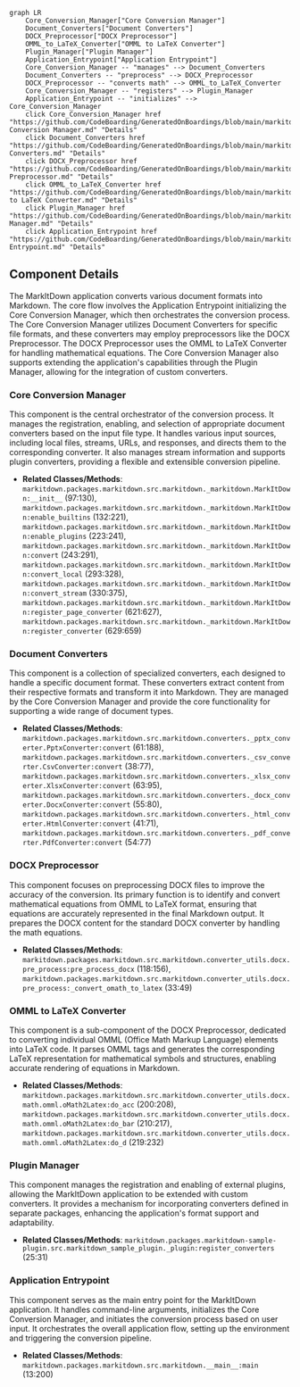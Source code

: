 ```mermaid
graph LR
    Core_Conversion_Manager["Core Conversion Manager"]
    Document_Converters["Document Converters"]
    DOCX_Preprocessor["DOCX Preprocessor"]
    OMML_to_LaTeX_Converter["OMML to LaTeX Converter"]
    Plugin_Manager["Plugin Manager"]
    Application_Entrypoint["Application Entrypoint"]
    Core_Conversion_Manager -- "manages" --> Document_Converters
    Document_Converters -- "preprocess" --> DOCX_Preprocessor
    DOCX_Preprocessor -- "converts math" --> OMML_to_LaTeX_Converter
    Core_Conversion_Manager -- "registers" --> Plugin_Manager
    Application_Entrypoint -- "initializes" --> Core_Conversion_Manager
    click Core_Conversion_Manager href "https://github.com/CodeBoarding/GeneratedOnBoardings/blob/main/markitdown/Core Conversion Manager.md" "Details"
    click Document_Converters href "https://github.com/CodeBoarding/GeneratedOnBoardings/blob/main/markitdown/Document Converters.md" "Details"
    click DOCX_Preprocessor href "https://github.com/CodeBoarding/GeneratedOnBoardings/blob/main/markitdown/DOCX Preprocessor.md" "Details"
    click OMML_to_LaTeX_Converter href "https://github.com/CodeBoarding/GeneratedOnBoardings/blob/main/markitdown/OMML to LaTeX Converter.md" "Details"
    click Plugin_Manager href "https://github.com/CodeBoarding/GeneratedOnBoardings/blob/main/markitdown/Plugin Manager.md" "Details"
    click Application_Entrypoint href "https://github.com/CodeBoarding/GeneratedOnBoardings/blob/main/markitdown/Application Entrypoint.md" "Details"
```

## Component Details

The MarkItDown application converts various document formats into Markdown. The core flow involves the Application Entrypoint initializing the Core Conversion Manager, which then orchestrates the conversion process. The Core Conversion Manager utilizes Document Converters for specific file formats, and these converters may employ preprocessors like the DOCX Preprocessor. The DOCX Preprocessor uses the OMML to LaTeX Converter for handling mathematical equations. The Core Conversion Manager also supports extending the application's capabilities through the Plugin Manager, allowing for the integration of custom converters.

### Core Conversion Manager
This component is the central orchestrator of the conversion process. It manages the registration, enabling, and selection of appropriate document converters based on the input file type. It handles various input sources, including local files, streams, URLs, and responses, and directs them to the corresponding converter. It also manages stream information and supports plugin converters, providing a flexible and extensible conversion pipeline.
- **Related Classes/Methods**: `markitdown.packages.markitdown.src.markitdown._markitdown.MarkItDown:__init__` (97:130), `markitdown.packages.markitdown.src.markitdown._markitdown.MarkItDown:enable_builtins` (132:221), `markitdown.packages.markitdown.src.markitdown._markitdown.MarkItDown:enable_plugins` (223:241), `markitdown.packages.markitdown.src.markitdown._markitdown.MarkItDown:convert` (243:291), `markitdown.packages.markitdown.src.markitdown._markitdown.MarkItDown:convert_local` (293:328), `markitdown.packages.markitdown.src.markitdown._markitdown.MarkItDown:convert_stream` (330:375), `markitdown.packages.markitdown.src.markitdown._markitdown.MarkItDown:register_page_converter` (621:627), `markitdown.packages.markitdown.src.markitdown._markitdown.MarkItDown:register_converter` (629:659)

### Document Converters
This component is a collection of specialized converters, each designed to handle a specific document format. These converters extract content from their respective formats and transform it into Markdown. They are managed by the Core Conversion Manager and provide the core functionality for supporting a wide range of document types.
- **Related Classes/Methods**: `markitdown.packages.markitdown.src.markitdown.converters._pptx_converter.PptxConverter:convert` (61:188), `markitdown.packages.markitdown.src.markitdown.converters._csv_converter.CsvConverter:convert` (38:77), `markitdown.packages.markitdown.src.markitdown.converters._xlsx_converter.XlsxConverter:convert` (63:95), `markitdown.packages.markitdown.src.markitdown.converters._docx_converter.DocxConverter:convert` (55:80), `markitdown.packages.markitdown.src.markitdown.converters._html_converter.HtmlConverter:convert` (41:71), `markitdown.packages.markitdown.src.markitdown.converters._pdf_converter.PdfConverter:convert` (54:77)

### DOCX Preprocessor
This component focuses on preprocessing DOCX files to improve the accuracy of the conversion. Its primary function is to identify and convert mathematical equations from OMML to LaTeX format, ensuring that equations are accurately represented in the final Markdown output. It prepares the DOCX content for the standard DOCX converter by handling the math equations.
- **Related Classes/Methods**: `markitdown.packages.markitdown.src.markitdown.converter_utils.docx.pre_process:pre_process_docx` (118:156), `markitdown.packages.markitdown.src.markitdown.converter_utils.docx.pre_process:_convert_omath_to_latex` (33:49)

### OMML to LaTeX Converter
This component is a sub-component of the DOCX Preprocessor, dedicated to converting individual OMML (Office Math Markup Language) elements into LaTeX code. It parses OMML tags and generates the corresponding LaTeX representation for mathematical symbols and structures, enabling accurate rendering of equations in Markdown.
- **Related Classes/Methods**: `markitdown.packages.markitdown.src.markitdown.converter_utils.docx.math.omml.oMath2Latex:do_acc` (200:208), `markitdown.packages.markitdown.src.markitdown.converter_utils.docx.math.omml.oMath2Latex:do_bar` (210:217), `markitdown.packages.markitdown.src.markitdown.converter_utils.docx.math.omml.oMath2Latex:do_d` (219:232)

### Plugin Manager
This component manages the registration and enabling of external plugins, allowing the MarkItDown application to be extended with custom converters. It provides a mechanism for incorporating converters defined in separate packages, enhancing the application's format support and adaptability.
- **Related Classes/Methods**: `markitdown.packages.markitdown-sample-plugin.src.markitdown_sample_plugin._plugin:register_converters` (25:31)

### Application Entrypoint
This component serves as the main entry point for the MarkItDown application. It handles command-line arguments, initializes the Core Conversion Manager, and initiates the conversion process based on user input. It orchestrates the overall application flow, setting up the environment and triggering the conversion pipeline.
- **Related Classes/Methods**: `markitdown.packages.markitdown.src.markitdown.__main__:main` (13:200)